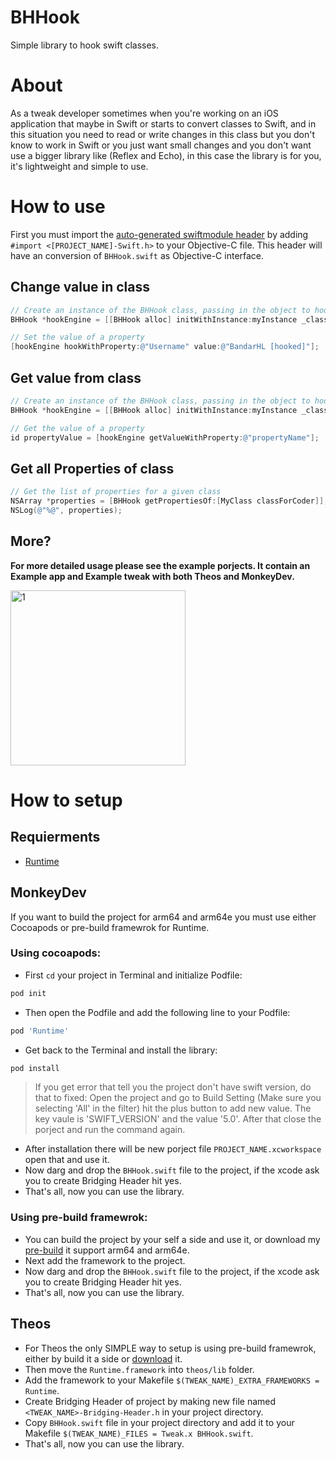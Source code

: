 # BHHook
Simple library to hook swift classes.

# About
As a tweak developer sometimes when you're working on an iOS application that maybe in Swift or starts to convert classes to Swift, and in this situation you need to read or write changes in this class but you don't know to work in Swift or you just want small changes and you don't want use a bigger library like (Reflex and Echo), in this case the library is for you, it's lightweight and simple to use.

# How to use
First you must import the [auto-generated swiftmodule header](https://developer.apple.com/documentation/swift/importing-swift-into-objective-c) by adding ```#import <[PROJECT_NAME]-Swift.h>``` to your Objective-C file. This header will have an conversion of ```BHHook.swift``` as Objective-C interface.

## Change value in class
```Objective-C
// Create an instance of the BHHook class, passing in the object to hook and its class
BHHook *hookEngine = [[BHHook alloc] initWithInstance:myInstance _class:[myInstance classForCoder]];

// Set the value of a property
[hookEngine hookWithProperty:@"Username" value:@"BandarHL [hooked]"];
```
## Get value from class
```Objective-C
// Create an instance of the BHHook class, passing in the object to hook and its class
BHHook *hookEngine = [[BHHook alloc] initWithInstance:myInstance _class:[myInstance classForCoder]];

// Get the value of a property
id propertyValue = [hookEngine getValueWithProperty:@"propertyName"];
```
## Get all Properties of class
```Objective-C
// Get the list of properties for a given class
NSArray *properties = [BHHook getPropertiesOf:[MyClass classForCoder]];
NSLog(@"%@", properties);
```

## More?
**For more detailed usage please see the example porjects. It contain an Example app and Example tweak with both Theos and MonkeyDev.**

<img src="https://user-images.githubusercontent.com/31299470/221991855-16efec45-f1f8-4d6b-aa17-487f84cd6330.gif" alt="1" width="280"/>


# How to setup
## Requierments
- [Runtime](https://github.com/wickwirew/Runtime)
## MonkeyDev
If you want to build the project for arm64 and arm64e you must use either Cocoapods or pre-build framewrok for Runtime.
### Using cocoapods:
- First ```cd``` your project in Terminal and initialize Podfile:
```bash
pod init
```
- Then open the Podfile and add the following line to your Podfile:
```ruby
pod 'Runtime'
```
- Get back to the Terminal and install the library:
```bash
pod install
```
  > If you get error that tell you the project don't have swift version, do that to fixed:
  > Open the project and go to Build Setting (Make sure you selecting 'All' in the filter) hit the plus button to add new value.
  > The key vaule is 'SWIFT_VERSION' and the value '5.0'.
  > After that close the porject and run the command again.
- After installation there will be new porject file ```PROJECT_NAME.xcworkspace``` open that and use it.
- Now darg and drop the ```BHHook.swift``` file to the project, if the xcode ask you to create Bridging Header hit yes.
- That's all, now you can use the library.

### Using pre-build framewrok:
- You can build the project by your self a side and use it, or download my [pre-build](https://drive.google.com/file/d/1CbWz1jtBiHCvqVW6tco9wOhBrpEMV5KO/view?usp=share_link) it support arm64 and arm64e.
- Next add the framework to the project.
- Now darg and drop the ```BHHook.swift``` file to the project, if the xcode ask you to create Bridging Header hit yes.
- That's all, now you can use the library.

## Theos
- For Theos the only SIMPLE way to setup is using pre-build framewrok, either by build it a side or [download](https://drive.google.com/file/d/1CbWz1jtBiHCvqVW6tco9wOhBrpEMV5KO/view?usp=share_link) it.
- Then move the ```Runtime.framework``` into ```theos/lib``` folder.
- Add the framework to your Makefile ```$(TWEAK_NAME)_EXTRA_FRAMEWORKS = Runtime```.
- Create Bridging Header of project by making new file named ```<TWEAK_NAME>-Bridging-Header.h``` in your project directory.
- Copy ```BHHook.swift``` file in your project directory and add it to your Makefile ```$(TWEAK_NAME)_FILES = Tweak.x BHHook.swift```.
- That's all, now you can use the library.
